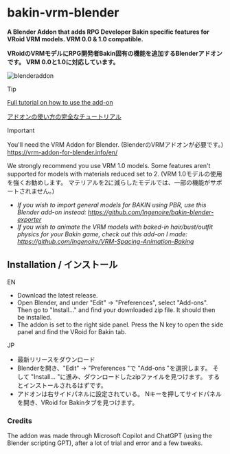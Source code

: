 # bakin-vrm-blender
**A Blender Addon that adds RPG Developer Bakin specific features for VRoid VRM models. VRM 0.0 & 1.0 compatible.**

**VRoidのVRMモデルにRPG開発者Bakin固有の機能を追加するBlenderアドオンです。 VRM 0.0と1.0に対応しています。**

![blenderaddon](https://github.com/user-attachments/assets/27eef35b-fd36-421b-98c1-0c42c68d56f5)

> [!TIP]
> [Full tutorial on how to use the add-on](https://meringue-rouge.itch.io/guide-rpg-developer-bakin-vrm-models-animations-rigging-and-more)
> 
> [アドオンの使い方の完全なチュートリアル](https://meringue-rouge.itch.io/guide-rpg-developer-bakin-vrm-models-animations-rigging-and-more)

> [!IMPORTANT]
> You'll need the VRM Addon for Blender. (BlenderのVRMアドオンが必要です。) https://vrm-addon-for-blender.info/en/
> 
> We strongly recommend you use VRM 1.0 models. Some features aren't supported for models with materials reduced set to 2. (VRM 1.0モデルの使用を強くお勧めします。 マテリアルを2に減らしたモデルでは、一部の機能がサポートされません。)


- *If you wish to import general models for BAKIN using PBR, use this Blender add-on instead: https://github.com/Ingenoire/bakin-blender-exporter*
- *If you wish to animate the VRM models with baked-in hair/bust/outfit physics for your Bakin game, check out this add-on I made: https://github.com/Ingenoire/VRM-Spacing-Animation-Baking*


## Installation / インストール
EN
- Download the latest release.
- Open Blender, and under "Edit" -> "Preferences", select "Add-ons". Then go to "Install..." and find your downloaded zip file. It should then be installed.
- The addon is set to the right side panel. Press the N key to open the side panel and find the VRoid for Bakin tab.

JP
- 最新リリースをダウンロード
- Blenderを開き、"Edit" -> "Preferences "で "Add-ons "を選択します。 そして "Install... "に進み、ダウンロードしたzipファイルを見つけます。 するとインストールされるはずです。
- アドオンは右サイドパネルに設定されている。 Nキーを押してサイドパネルを開き、VRoid for Bakinタブを見つけます。

### Credits
The addon was made through Microsoft Copilot and ChatGPT (using the Blender scripting GPT), after a lot of trial and error and a few tweaks.
